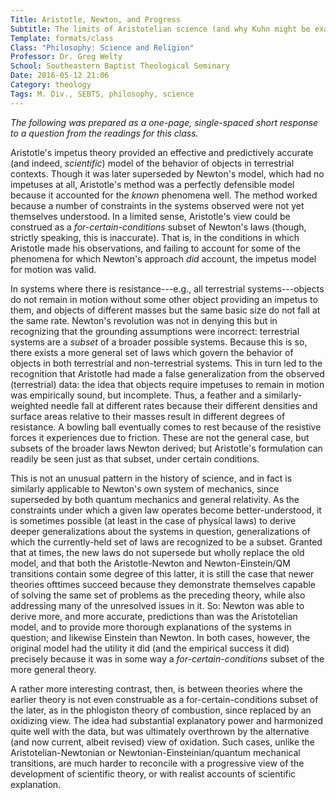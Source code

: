 ```yaml
---
Title: Aristotle, Newton, and Progress
Subtitle: The limits of Aristotelian science (and why Kuhn might be exaggerating a bit).
Template: formats/class
Class: "Philosophy: Science and Religion"
Professor: Dr. Greg Welty
School: Southeastern Baptist Theological Seminary
Date: 2016-05-12 21:06
Category: theology
Tags: M. Div., SEBTS, philosophy, science
---
```


<i class="editorial">The following was prepared as a one-page, single-spaced short response to a question from the readings for this class.</i>

Aristotle's impetus theory provided an effective and predictively accurate (and indeed, *scientific*) model of the behavior of objects in terrestrial contexts. Though it was later superseded by Newton's model, which had no impetuses at all, Aristotle's method was a perfectly defensible model because it accounted for the *known* phenomena well. The method worked because a number of constraints in the systems observed were not yet themselves understood. In a limited sense, Aristotle's view could be construed as a *for-certain-conditions* subset of Newton's laws (though, strictly speaking, this is inaccurate). That is, in the conditions in which Aristotle made his observations, and failing to account for some of the phenomena for which Newton's approach *did* account, the impetus model for motion was valid.

In systems where there is resistance---e.g., all terrestrial systems---objects do not remain in motion without some other object providing an impetus to them, and objects of different masses but the same basic size do not fall at the same rate. Newton's revolution was not in denying this but in recognizing that the grounding assumptions were incorrect: terrestrial systems are a *subset* of a broader possible systems. Because this is so, there exists a more general set of laws which govern the behavior of objects in both terrestrial and non-terrestrial systems. This in turn led to the recognition that Aristotle had made a false generalization from the observed (terrestrial) data: the idea that objects require impetuses to remain in motion was empirically sound, but incomplete. Thus, a feather and a similarly-weighted needle fall at different rates because their different densities and surface areas relative to their masses result in different degrees of resistance. A bowling ball eventually comes to rest because of the resistive forces it experiences due to friction. These are not the general case, but subsets of the broader laws Newton derived; but Aristotle's formulation can readily be seen just as that subset, under certain conditions.

This is not an unusual pattern in the history of science, and in fact is similarly applicable to Newton's own system of mechanics, since superseded by both quantum mechanics and general relativity. As the constraints under which a given law operates become better-understood, it is sometimes possible (at least in the case of physical laws) to derive deeper generalizations about the systems in question, generalizations of which the currently-held set of laws are recognized to be a subset. Granted that at times, the new laws do not supersede but wholly replace the old model, and that both the Aristotle-Newton and Newton-Einstein/QM transitions contain some degree of this latter, it is still the case that newer theories ofttimes succeed because they demonstrate themselves capable of solving the same set of problems as the preceding theory, while also addressing many of the unresolved issues in it. So: Newton was able to derive more, and more accurate, predictions than was the Aristotelian model, and to provide more thorough explanations of the systems in question; and likewise Einstein than Newton. In both cases, however, the original model had the utility it did (and the empirical success it did) precisely because it was in some way a *for-certain-conditions* subset of the more general theory.

A rather more interesting contrast, then, is between theories where the earlier theory is not even construable as a for-certain-conditions subset of the later, as in the phlogiston theory of combustion, since replaced by an oxidizing view. The idea had substantial explanatory power and harmonized quite well with the data, but was ultimately overthrown by the alternative (and now current, albeit revised) view of oxidation. Such cases, unlike the Aristotelian-Newtonian or Newtonian-Einsteinian/quantum mechanical transitions, are much harder to reconcile with a progressive view of the development of scientific theory, or with realist accounts of scientific explanation.
